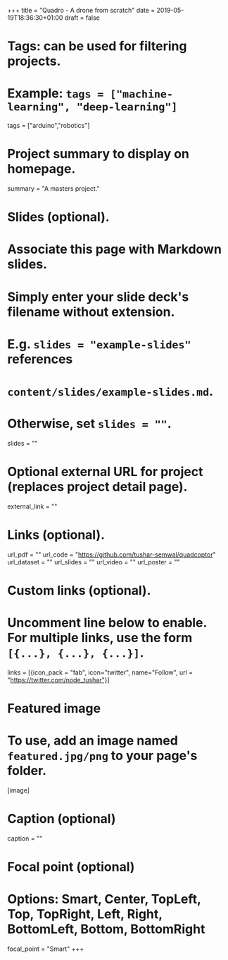 +++
title = "Quadro - A drone from scratch"
date = 2019-05-19T18:36:30+01:00
draft = false

# Tags: can be used for filtering projects.
# Example: `tags = ["machine-learning", "deep-learning"]`
tags = ["arduino","robotics"]

# Project summary to display on homepage.
summary = "A masters project."

# Slides (optional).
#   Associate this page with Markdown slides.
#   Simply enter your slide deck's filename without extension.
#   E.g. `slides = "example-slides"` references 
#   `content/slides/example-slides.md`.
#   Otherwise, set `slides = ""`.
slides = ""

# Optional external URL for project (replaces project detail page).
external_link = ""

# Links (optional).
url_pdf = ""
url_code = "https://github.com/tushar-semwal/quadcoptor"
url_dataset = ""
url_slides = ""
url_video = ""
url_poster = ""

# Custom links (optional).
#   Uncomment line below to enable. For multiple links, use the form `[{...}, {...}, {...}]`.
 links = [{icon_pack = "fab", icon="twitter", name="Follow", url = "https://twitter.com/node_tushar"}]

# Featured image
# To use, add an image named `featured.jpg/png` to your page's folder. 
[image]
  # Caption (optional)
  caption = ""

  # Focal point (optional)
  # Options: Smart, Center, TopLeft, Top, TopRight, Left, Right, BottomLeft, Bottom, BottomRight
  focal_point = "Smart"
+++
